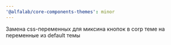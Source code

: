 ```yaml
---
'@alfalab/core-components-themes': minor
---
```


Замена css-переменных для миксина кнопок в corp теме на переменные из default темы
